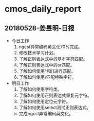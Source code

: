 # cmos_daily_report

## 20180528-姜昱明-日报
- 今日工作
    1. ngcsf异常编码英文化70%完成。
    2. 修改技术学习计划。
    3. 了解正则表达式中的基本字符匹配。
    4. 了解正则表达式中的or匹配。
    5. 了解如何使用^和[]进行匹配。
    6. 了解如何使用\\匹配特殊字符。
- 明日工作
    1. 了解如何使用字符类。
    2. 了解如何使用正则表达式重复元字符。
    3. 了解如何使用定位元字符。
    4. 了解如何使用select测试正则表达式。
    5. 完成ngcsf异常编码英文化。

    




